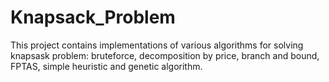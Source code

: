 # Knapsack_Problem

This project contains implementations of various algorithms for solving knapsask problem: bruteforce, decomposition by price, branch and bound, FPTAS, simple heuristic and genetic algorithm. 

